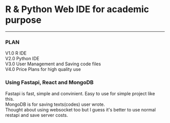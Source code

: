 # R & Python Web IDE for academic purpose  
***


### PLAN
V1.0 R IDE   
V2.0 Python IDE  
V3.0 User Management and Saving code files  
V4.0 Price Plans for high quality use  

### Using Fastapi, React and MongoDB
Fastapi is fast, simple and convinient. Easy to use for simple project like this.  
MongoDB is for saving texts(codes) user wrote.  
Thought about using websocket too but I guess it's better to use normal restapi and save server costs.  

